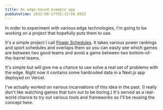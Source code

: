 ```yaml
---
title: An edge-bound example app
pubDatetime: 2022-08-17T02:13:50.892Z
---
```


In order to experiment with various edge technologies, I'm going to be working on a project that hopefully puts them to use.

It's a simple project I call [Power Schedules](https://powerschedules.net/). It takes various power rankings and sport schedules and overlaps them so you can easily see which games are between two good teams and avoid a game between two bottom-of-the-barrel teams.

It's simple but will give me a chance to use solve a real set of problems with the edge. Right now it contains some hardcoded data in a Next.js app deployed on Vercel.

I've actually worked on various incarnations of this idea in the past. (I really don't like watching games that turn out to be boring.) It's served as a real-world chance to try out various tools and frameworks so I'll be reusing the concept here.
